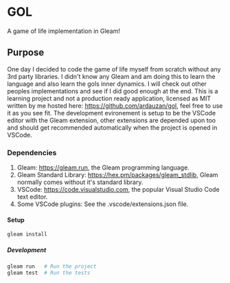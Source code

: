 # GOL

A game of life implementation in Gleam!

## Purpose

One day I decided to code the game of life myself from scratch without any 3rd party libraries. I didn't know any Gleam and am doing this to learn the language and also learn the gols inner dynamics. I will check out other peoples implementations and see if I did good enough at the end. This is a learning project and not a production ready application, licensed as MIT written by me hosted here: <https://github.com/ardauzan/gol>, feel free to use it as you see fit. The development evironement is setup to be the VSCode editor with the Gleam extension, other extensions are depended upon too and should get recommended automatically when the project is opened in VSCode.

### Dependencies

1) Gleam: <https://gleam.run>, the Gleam programming language.
2) Gleam Standard Library: <https://hex.pm/packages/gleam_stdlib>, Gleam normally comes without it's standard library.
3) VSCode: <https://code.visualstudio.com>, the popular Visual Studio Code text editor.
4) Some VSCode plugins: See the .vscode/extensions.json file.

#### Setup

```sh
gleam install
```

##### Development

```sh
gleam run   # Run the project
gleam test  # Run the tests
```
